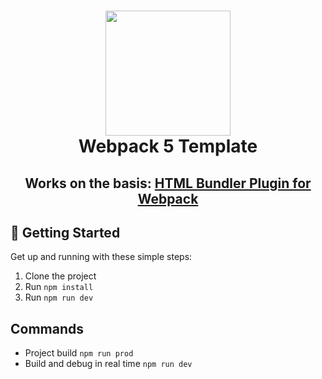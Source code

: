 <div align="center">
    <h1>
        <img height="200" src="https://raw.githubusercontent.com/webdiscus/html-bundler-webpack-plugin/master/images/plugin-logo.png">
        <br>
        <span>Webpack 5 Template</span>
    </h1>
    <h2>Works on the basis: <a href="https://github.com/webdiscus/html-bundler-webpack-plugin">HTML Bundler Plugin for Webpack</a></h2>
</div>

## 🚀 Getting Started

Get up and running with these simple steps:

1. Clone the project
2. Run `npm install`
3. Run `npm run dev`

## Commands

- Project build `npm run prod`
- Build and debug in real time `npm run dev`